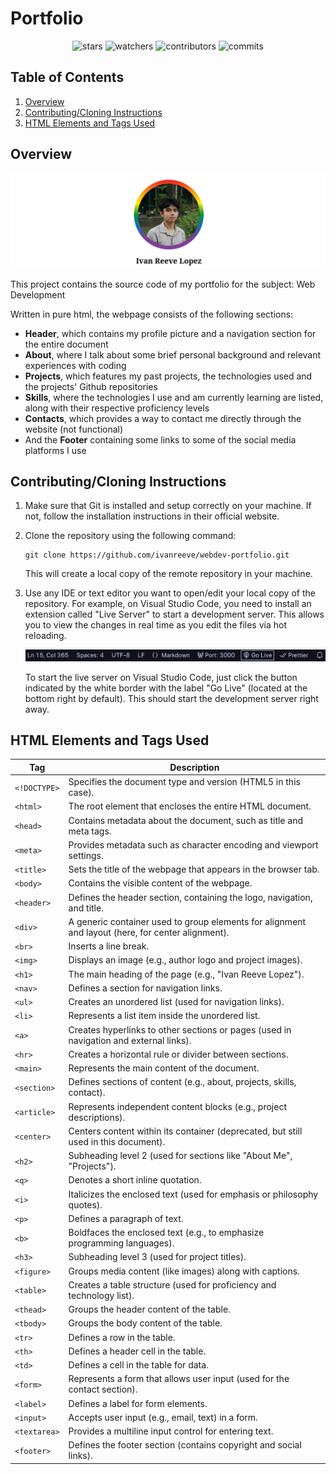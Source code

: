 # Portfolio

<div align="center">

![stars](https://img.shields.io/github/stars/ivanreeve/webdev-portfolio)
![watchers](https://img.shields.io/github/watchers/ivanreeve/webdev-portfolio)
![contributors](https://img.shields.io/github/contributors/ivanreeve/webdev-portfolio)
![commits](https://img.shields.io/github/commit-activity/w/ivanreeve/webdev-portfolio/main)

</div>

## Table of Contents

1. [Overview](#overview)
2. [Contributing/Cloning Instructions](#contributingcloning-instructions)
3. [HTML Elements and Tags Used](#html-elements-and-tags-used)

## Overview

![page-header](./src/assets/img/header.png)

This project contains the source code of my portfolio for the subject: Web Development

Written in pure html, the webpage consists of the following sections:

- **Header**, which contains my profile picture and a navigation section for the entire document
- **About**, where I talk about some brief personal background and relevant experiences with coding
- **Projects**, which features my past projects, the technologies used and the projects' Github repositories
- **Skills**, where the technologies I use and am currently learning are listed, along with their respective proficiency levels
- **Contacts**, which provides a way to contact me directly through the website (not functional)
- And the **Footer** containing some links to some of the social media platforms I use

## Contributing/Cloning Instructions

1. Make sure that Git is installed and setup correctly on your machine. If not, follow the installation instructions in their official website.

2. Clone the repository using the following command:

    ```git
    git clone https://github.com/ivanreeve/webdev-portfolio.git
    ```

    This will create a local copy of the remote repository in your machine.

3. Use any IDE or text editor you want to open/edit your local copy of the repository. For example, on Visual Studio Code, you need to install an extension called "Live Server" to start a development server. This allows you to view the changes in real time as you edit the files via hot reloading.

    ![img](./src/assets/img/liveserver.png)

    To start the live server on Visual Studio Code, just click the button indicated by the white border with the label "Go Live" (located at the bottom right by default). This should start the development server right away.

## HTML Elements and Tags Used

| Tag            | Description                                                                                          |
|----------------|------------------------------------------------------------------------------------------------------|
| `<!DOCTYPE>`   | Specifies the document type and version (HTML5 in this case).                                         |
| `<html>`       | The root element that encloses the entire HTML document.                                              |
| `<head>`       | Contains metadata about the document, such as title and meta tags.                                    |
| `<meta>`       | Provides metadata such as character encoding and viewport settings.                                   |
| `<title>`      | Sets the title of the webpage that appears in the browser tab.                                        |
| `<body>`       | Contains the visible content of the webpage.                                                          |
| `<header>`     | Defines the header section, containing the logo, navigation, and title.                               |
| `<div>`        | A generic container used to group elements for alignment and layout (here, for center alignment).     |
| `<br>`         | Inserts a line break.                                                                                 |
| `<img>`        | Displays an image (e.g., author logo and project images).                                             |
| `<h1>`         | The main heading of the page (e.g., "Ivan Reeve Lopez").                                              |
| `<nav>`        | Defines a section for navigation links.                                                              |
| `<ul>`         | Creates an unordered list (used for navigation links).                                                |
| `<li>`         | Represents a list item inside the unordered list.                                                     |
| `<a>`          | Creates hyperlinks to other sections or pages (used in navigation and external links).                |
| `<hr>`         | Creates a horizontal rule or divider between sections.                                                |
| `<main>`       | Represents the main content of the document.                                                          |
| `<section>`    | Defines sections of content (e.g., about, projects, skills, contact).                                 |
| `<article>`    | Represents independent content blocks (e.g., project descriptions).                                   |
| `<center>`     | Centers content within its container (deprecated, but still used in this document).                   |
| `<h2>`         | Subheading level 2 (used for sections like "About Me", "Projects").                                   |
| `<q>`          | Denotes a short inline quotation.                                                                     |
| `<i>`          | Italicizes the enclosed text (used for emphasis or philosophy quotes).                                |
| `<p>`          | Defines a paragraph of text.                                                                          |
| `<b>`          | Boldfaces the enclosed text (e.g., to emphasize programming languages).                               |
| `<h3>`         | Subheading level 3 (used for project titles).                                                         |
| `<figure>`     | Groups media content (like images) along with captions.                                               |
| `<table>`      | Creates a table structure (used for proficiency and technology list).                                 |
| `<thead>`      | Groups the header content of the table.                                                               |
| `<tbody>`      | Groups the body content of the table.                                                                 |
| `<tr>`         | Defines a row in the table.                                                                           |
| `<th>`         | Defines a header cell in the table.                                                                   |
| `<td>`         | Defines a cell in the table for data.                                                                 |
| `<form>`       | Represents a form that allows user input (used for the contact section).                              |
| `<label>`      | Defines a label for form elements.                                                                    |
| `<input>`      | Accepts user input (e.g., email, text) in a form.                                                     |
| `<textarea>`   | Provides a multiline input control for entering text.                                                 |
| `<footer>`     | Defines the footer section (contains copyright and social links).                                     |
